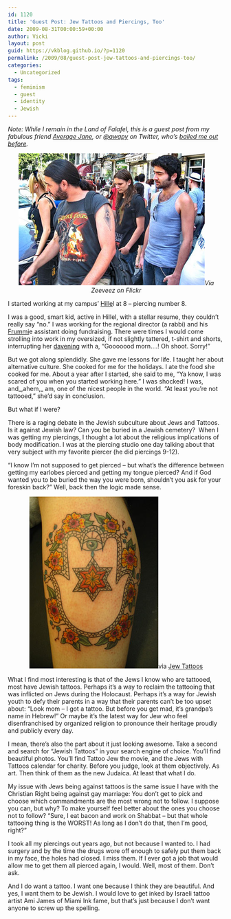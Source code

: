 ```yaml
---
id: 1120
title: 'Guest Post: Jew Tattoos and Piercings, Too'
date: 2009-08-31T00:00:59+00:00
author: Vicki
layout: post
guid: https://vkblog.github.io/?p=1120
permalink: /2009/08/guest-post-jew-tattoos-and-piercings-too/
categories:
  - Uncategorized
tags:
  - feminism
  - guest
  - identity
  - Jewish
---
```

_Note: While I remain in the Land of Falafel, this is a guest post from my fabulous friend [Average Jane](http://iamaveragejane.wordpress.com/), or [@awapy](http://twitter.com/awapy) on Twitter, who&#8217;s [bailed me out before](https://vkblog.github.io/2009/08/17/guest-post-jewish-dating-and-christmas-brisket/)._

<p style="text-align: center;">
  <em><a href="https://raw.githubusercontent.com/vkblog/vkblog.github.io/master/public/img/2009/08/jewtattoo.jpg"><img class="aligncenter size-full wp-image-1123" title="jewtattoo" src="https://raw.githubusercontent.com/vkblog/vkblog.github.io/master/public/img/2009/08/jewtattoo.jpg" alt="jewtattoo" width="433" height="307" /></a>Via Zeeveez on Flickr<br /> </em>
</p>

I started working at my campus’ [Hille](http://www.hillel.org/index)l at 8 – piercing number 8.

I was a good, smart kid, active in Hillel, with a stellar resume, they couldn’t really say “no.” I was working for the regional director (a rabbi) and his [Frummi](http://www.urbandictionary.com/define.php?term=frummie)e assistant doing fundraising. There were times I would come strolling into work in my oversized, if not slightly tattered, t-shirt and shorts, interrupting her [davening](http://en.wikipedia.org/wiki/Jewish_services) with a, “Gooooood morn….! Oh shoot. Sorry!”

But we got along splendidly. She gave me lessons for life. I taught her about alternative culture. She cooked for me for the holidays. I ate the food she cooked for me. About a year after I started, she said to me, “Ya know, I was scared of you when you started working here.” I was shocked! I was, and_,ahem,_ am, one of the nicest people in the world. “At least you’re not tattooed,” she’d say in conclusion.

But what if I were?

There is a raging debate in the Jewish subculture about Jews and Tattoos. Is it against Jewish law? Can you be buried in a Jewish cemetery?  When I was getting my piercings, I thought a lot about the religious implications of body modification. I was at the piercing studio one day talking about that very subject with my favorite piercer (he did piercings 9-12).

“I know I’m not supposed to get pierced – but what’s the difference between getting my earlobes pierced and getting my tongue pierced? And if God wanted you to be buried the way you were born, shouldn’t you ask for your foreskin back?” Well, back then the logic made sense.

<p style="text-align: center;">
  <a href="https://raw.githubusercontent.com/vkblog/vkblog.github.io/master/public/img/2009/08/hamsa-tattoo.jpg"><img class="aligncenter size-full wp-image-1128" title="hamsa tattoo" src="https://raw.githubusercontent.com/vkblog/vkblog.github.io/master/public/img/2009/08/hamsa-tattoo.jpg" alt="hamsa tattoo" width="300" height="400" /></a>via <a href="http://star-of-david.blogspot.com/2009_06_01_archive.html#7506201202720721287">Jew Tattoos</a>
</p>

What I find most interesting is that of the Jews I know who are tattooed, most have Jewish tattoos. Perhaps it’s a way to reclaim the tattooing that was inflicted on Jews during the Holocaust. Perhaps it’s a way for Jewish youth to defy their parents in a way that their parents can’t be too upset about: “Look mom – I got a tattoo. But before you get mad, it’s grandpa’s name in Hebrew!” Or maybe it’s the latest way for Jew who feel disenfranchised by organized religion to pronounce their heritage proudly and publicly every day.

I mean, there’s also the part about it just looking awesome. Take a second and search for “Jewish Tattoos” in your search engine of choice. You’ll find beautiful photos. You’ll find Tattoo Jew the movie, and the Jews with Tattoos calendar for charity. Before you judge, look at them objectively. As art. Then think of them as the new Judaica. At least that what I do.

My issue with Jews being against tattoos is the same issue I have with the  Christian Right being against gay marriage: You don’t get to pick and choose which commandments are the most wrong not to follow. I suppose you can, but why? To make yourself feel better about the ones you choose not to follow? “Sure, I eat bacon and work on Shabbat – but that whole tattooing thing is the WORST! As long as I don’t do that, then I’m good, right?”

I took all my piercings out years ago, but not because I wanted to. I had surgery and by the time the drugs wore off enough to safely put them back in my face, the holes had closed. I miss them. If I ever got a job that would allow me to get them all pierced again, I would. Well, most of them. Don’t ask.

And I do want a tattoo. I want one because I think they are beautiful. And yes, I want them to be Jewish. I would love to get inked by Israeli tattoo artist Ami James of Miami Ink fame, but that’s just because I don’t want anyone to screw up the spelling.